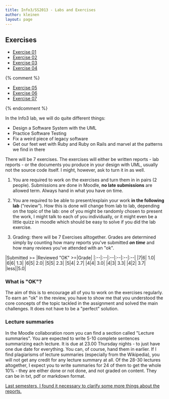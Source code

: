 ```yaml
---
title: Info3/SS2013 - Labs and Exercises
author: kleinen
layout: page
---
```


## Exercises

* [Exercise 01](lab-01.html)
* [Exercise 02](lab-02.html)
* [Exercise 03](lab-03.html)
* [Exercise 04](lab-04.html)

{% comment %}
* [Exercise 05](lab-05.html)
* [Exercise 06](lab-06.html)
* [Exercise 07](lab-07.html)

{% endcomment %}


In the Info3 lab, we will do quite different things:

 * Design a Software System with the UML
 * Practice Software Testing
 * Fix a weird piece of legacy software
 * Get our feet wet with Ruby and Ruby on Rails and marvel at the patterns we find in there

There will be 7 exercises. The exercises will either be written reports - lab reports - or the documents you produce in your design with UML, usually not the source code itself. I might, however, ask to turn it in as well.


1. You are required to work on the exercises and turn them in in pairs (2 people). Submissions are done in Moodle, **no late submissions** are allowed term. Always hand in what you have on time.

1. You are required to be able to present/explain your work **in the following lab** ("review"). How this is done will change from lab to lab, depending on the topic of the lab: one of you might be randomly chosen to present the work, I might talk to each of you individually, or it might even be a little quizz in moodle which should be easy to solve if you did the lab exercise.

1. Grading: there will be 7 Exercises alltogether. Grades are determined simply by counting how many reports you've submitted ***on time*** and how many reviews you've attended with an "ok".


|Submitted >= |Reviewed "OK" >=|Grade|
|:--|:--|:--|:--|:--|:--|
|7|6| 1.0|
|6|6| 1.3|
|6|5| 2.0|
|5|5| 2.3|
|5|4| 2.7|
|4|4| 3.0|
|4|3| 3.3|
|4|2| 3.7|
|less||5.0|


### What is "OK"?

The aim of this is to encourage all of you to work on the exercises regularly. To earn an "ok" in the review, you have to show me that you understood the core concepts of the topic tackled in the assignment and solved the main challenges. It does not have to be a "perfect" solution.


### Lecture summaries
In the Moodle collaboration room you can find a section called "Lecture summaries". You are expected to write 5-10 complete sentences summarizing each lecture. It is due at 23.00 Thursday nights - to just have one due date for everything. You can, of course, hand them in earlier.
If I find plagiarisms of lecture summaries (especially from the Wikipedia), you will not get any credit for any lecture summary at all. Of the 28-30 lectures altogether, I expect you to write summaries for 24 of them to get the whole 10% - they are either done or not done, and not graded on content.
They can be in txt, pdf or markdown format.


[Last semesters, I found it necessary to clarify some more things about the reports.]({{site.baseurl}}general/guideline.html)






